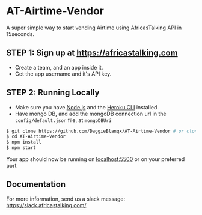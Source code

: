 # AT-Airtime-Vendor

<!-- <a href="https://heroku.com/deploy?template=https://github.com/DaggieBlanqx/AT-Airtime-Vendor">
  <img src="https://www.herokucdn.com/deploy/button.svg" alt="Deploy">
</a>
 -->
A super simple way to start vending Airtime using AfricasTalking API in 15seconds.


##  STEP 1: Sign up at https://africastalking.com
  - Create a team, and an app inside it.
  - Get the app username and it's API key.



##  STEP 2: Running Locally
 -   Make sure you have [Node.js](http://nodejs.org/) and the [Heroku CLI](https://cli.heroku.com/) installed.
 -   Have mongo DB, and add the mongoDB connection url in the ``config/default.json`` file, at ``mongoDBUri``
```sh
$ git clone https://github.com/DaggieBlanqx/AT-Airtime-Vendor # or clone your own fork
$ cd AT-Airtime-Vendor
$ npm install
$ npm start
```

Your app should now be running on [localhost:5500](http://localhost:5500/) or on your preferred port
<!-- 
2. ## Deploying to Heroku

```
$ heroku create
$ git push heroku main
$ heroku open
```

or -->

<!-- <a href="https://heroku.com/deploy?template=https://github.com/DaggieBlanqx/AT-Airtime-Vendor">
  <img src="https://www.herokucdn.com/deploy/button.svg" alt="Deploy">
</a> -->

## Documentation

For more information, send us a slack message: https://slack.africastalking.com/
